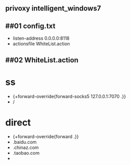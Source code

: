 ## privoxy intelligent_windows7

##01 config.txt
- 
- listen-address 0.0.0.0:8118
- actionsfile WhiteList.action

##02 WhiteList.action
- 
# ss
- {+forward-override{forward-socks5 127.0.0.1:7070 .}}
- /
# direct
- {+forward-override{forward .}}
- .baidu.com
- .chinaz.com
- .taobao.com
- 
